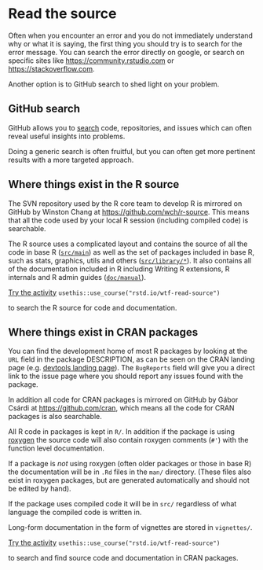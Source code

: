 # Read the source

Often when you encounter an error and you do not immediately understand why or
what it is saying, the first thing you should try is to search for the error
message. You can search the error directly on google, or search on specific sites like
<https://community.rstudio.com> or <https://stackoverflow.com>.

Another option is to GitHub search to shed light on your problem.

## GitHub search

GitHub allows you to [search](https://github.com/search) code, repositories,
and issues which can often reveal useful insights into problems.

Doing a generic search is often fruitful, but you can often get more pertinent
results with a more targeted approach.

## Where things exist in the R source

The SVN repository used by the R core team to develop R is mirrored on GitHub by Winston Chang at
<https://github.com/wch/r-source>. This means that all the code used by your
local R session (including compiled code) is searchable.

The R source uses a complicated layout and contains the source of all the code
in base R ([`src/main`](https://github.com/wch/r-source/tree/trunk/src/main)) as well as the set of packages included in base R, such
as stats, graphics, utils and others ([`src/library/*`](https://github.com/wch/r-source/tree/trunk/src/library)). It also contains all of
the documentation included in R including Writing R extensions, R internals and
R admin guides ([`doc/manual`](https://github.com/wch/r-source/tree/trunk/doc/manual)).

<div class="rmdinfo">
<p><a href="https://raw.githubusercontent.com/jimhester/wtf-read-source/master/01_read-source_spartan.R">Try the activity</a> <code>usethis::use_course(&quot;rstd.io/wtf-read-source&quot;)</code></p>
<p>to search the R source for code and documentation.</p>
</div>

## Where things exist in CRAN packages

You can find the development home of most R packages by looking at the `URL`
field in the package DESCRIPTION, as can be seen on the CRAN landing page (e.g.
[devtools landing page](https://cran.r-project.org/package=readr)). The
`BugReports` field will give you a direct link to the issue page where you
should report any issues found with the package.

In addition all code for CRAN packages is mirrored on GitHub by Gábor Csárdi at
<https://github.com/cran>, which means all the code for CRAN packages is also
searchable.

All R code in packages is kept in `R/`. In addition if the package is using
[roxygen](http://klutometis.github.io/roxygen/) the source code will also
contain roxygen comments (`#'`) with the function level documentation.

If a package is _not_ using roxygen (often older packages or those in base R)
the documentation will be in `.Rd` files in the `man/` directory. (These files
also exist in roxygen packages, but are generated automatically and should not
be edited by hand).

If the package uses compiled code it will be in `src/` regardless of what
language the compiled code is written in.

Long-form documentation in the form of vignettes are stored in `vignettes/`.

<div class="rmdinfo">
<p><a href="https://raw.githubusercontent.com/jimhester/wtf-read-source/master/02_read-source_spartan.R">Try the activity</a> <code>usethis::use_course(&quot;rstd.io/wtf-read-source&quot;)</code></p>
<p>to search and find source code and documentation in CRAN packages.</p>
</div>
